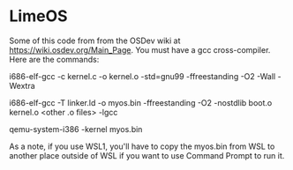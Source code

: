 # LimeOS
Some of this code from from the OSDev wiki at https://wiki.osdev.org/Main_Page. You must have a gcc cross-compiler. Here are the commands:

i686-elf-gcc -c kernel.c -o kernel.o -std=gnu99 -ffreestanding -O2 -Wall -Wextra

i686-elf-gcc -T linker.ld -o myos.bin -ffreestanding -O2 -nostdlib boot.o kernel.o <other .o files> -lgcc

qemu-system-i386 -kernel myos.bin

As a note, if you use WSL1, you'll have to copy the myos.bin from WSL to another place outside of WSL if you want to use Command Prompt to run it.
